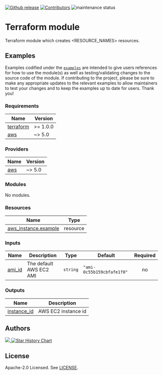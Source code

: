 <!-- BADGES -->
[![Github release](https://img.shields.io/github/v/release/kvendingoldo/terraform-module-template?style=for-the-badge)](https://github.com/kvendingoldo/terraform-module-templatereleases) [![Contributors](https://img.shields.io/github/contributors/kvendingoldo/terraform-module-template?style=for-the-badge)](https://github.com/kvendingoldo/terraform-module-template/graphs/contributors) ![maintenance status](https://img.shields.io/maintenance/yes/2025.svg?style=for-the-badge)


# <PROVIDER> <NAME> Terraform module

Terraform module which creates <RESOURCE_NAMES> resources.

## Examples

Examples codified under
the [`examples`](https://github.com/kvendingoldo/terraform-module-template/tree/main/examples) are intended
to give users references for how to use the module(s) as well as testing/validating changes to the source code of the
module. If contributing to the project, please be sure to make any appropriate updates to the relevant examples to allow
maintainers to test your changes and to keep the examples up to date for users. Thank you!

<!-- BEGIN_TF_DOCS -->
### Requirements

| Name | Version |
|------|---------|
| <a name="requirement_terraform"></a> [terraform](#requirement\_terraform) | >= 1.0.0 |
| <a name="requirement_aws"></a> [aws](#requirement\_aws) | ~> 5.0 |

### Providers

| Name | Version |
|------|---------|
| <a name="provider_aws"></a> [aws](#provider\_aws) | ~> 5.0 |

### Modules

No modules.

### Resources

| Name | Type |
|------|------|
| [aws_instance.example](https://registry.terraform.io/providers/hashicorp/aws/latest/docs/resources/instance) | resource |

### Inputs

| Name | Description | Type | Default | Required |
|------|-------------|------|---------|:--------:|
| <a name="input_ami_id"></a> [ami\_id](#input\_ami\_id) | The default AWS EC2 AMI | `string` | `"ami-0c55b159cbfafe1f0"` | no |

### Outputs

| Name | Description |
|------|-------------|
| <a name="output_instance_id"></a> [instance\_id](#output\_instance\_id) | AWS EC2 instance id |
<!-- END_TF_DOCS -->


## Authors

<!-- markdownlint-disable no-inline-html -->
<a href="https://github.com/kvendingoldo/terraform-module-template/graphs/contributors">
  <img src="https://contrib.rocks/image?repo=kvendingoldo/terraform-module-template" />
</a>


<a href="https://star-history.com/#kvendingoldo/terraform-module-template&Date">
  <picture>
    <img alt="Star History Chart" src="https://api.star-history.com/svg?repos=kvendingoldo/terraform-module-template&type=Date" />
  </picture>
</a>
<!-- markdownlint-enable no-inline-html -->

## License

Apache-2.0 Licensed.
See [LICENSE](https://github.com/kvendingoldo/terraform-module-template/blob/main/LICENSE).
